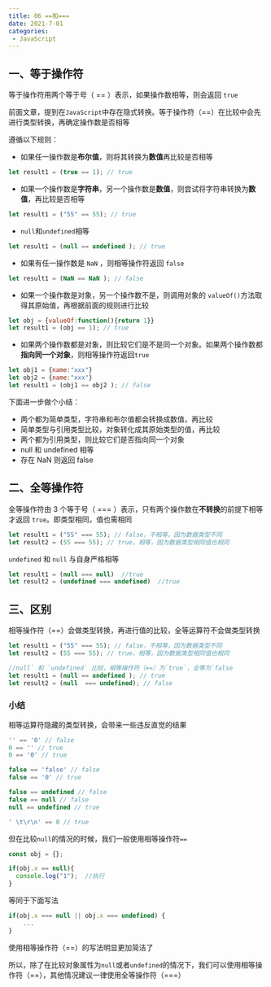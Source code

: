 ```yaml
---
title: 06 ==和===
date: 2021-7-01
categories: 
 - JavaScript
---
```


## 一、等于操作符

等于操作符用两个等于号（ == ）表示，如果操作数相等，则会返回 `true`

前面文章，提到在`JavaScript`中存在隐式转换。等于操作符（==）在比较中会先进行类型转换，再确定操作数是否相等

遵循以下规则：

- 如果任一操作数是**布尔值**，则将其转换为**数值**再比较是否相等

```js
let result1 = (true == 1); // true
```

- 如果一个操作数是**字符串**，另一个操作数是**数值**，则尝试将字符串转换为**数值**，再比较是否相等

```js
let result1 = ("55" == 55); // true
```


- `null`和`undefined`相等

```js
let result1 = (null == undefined ); // true
```

- 如果有任一操作数是 `NaN` ，则相等操作符返回 `false`

```js
let result1 = (NaN == NaN ); // false
```

- 如果一个操作数是对象，另一个操作数不是，则调用对象的 `valueOf()`方法取得其原始值，再根据前面的规则进行比较

```js
let obj = {valueOf:function(){return 1}}
let result1 = (obj == 1); // true
```

- 如果两个操作数都是对象，则比较它们是不是同一个对象。如果两个操作数都**指向同一个对象**，则相等操作符返回`true`

```js
let obj1 = {name:"xxx"}
let obj2 = {name:"xxx"}
let result1 = (obj1 == obj2 ); // false
```

下面进一步做个小结：

- 两个都为简单类型，字符串和布尔值都会转换成数值，再比较
- 简单类型与引用类型比较，对象转化成其原始类型的值，再比较
- 两个都为引用类型，则比较它们是否指向同一个对象
- null 和 undefined 相等
- 存在 NaN 则返回 false

## 二、全等操作符

全等操作符由 3 个等于号（ === ）表示，只有两个操作数在**不转换**的前提下相等才返回 `true`。即类型相同，值也需相同

```js
let result1 = ("55" === 55); // false，不相等，因为数据类型不同
let result2 = (55 === 55); // true，相等，因为数据类型相同值也相同
```

`undefined` 和 `null` 与自身严格相等

```js
let result1 = (null === null)  //true
let result2 = (undefined === undefined)  //true
```

## 三、区别

相等操作符（==）会做类型转换，再进行值的比较，全等运算符不会做类型转换

```js
let result1 = ("55" === 55); // false，不相等，因为数据类型不同
let result2 = (55 === 55); // true，相等，因为数据类型相同值也相同
```

```js
//null` 和 `undefined` 比较，相等操作符（==）为`true`，全等为`false
let result1 = (null == undefined ); // true
let result2 = (null  === undefined); // false
```

### 小结

相等运算符隐藏的类型转换，会带来一些违反直觉的结果

```js
'' == '0' // false
0 == '' // true
0 == '0' // true

false == 'false' // false
false == '0' // true

false == undefined // false
false == null // false
null == undefined // true

' \t\r\n' == 0 // true
```

但在比较`null`的情况的时候，我们一般使用相等操作符`==`

```js
const obj = {};

if(obj.x == null){
  console.log("1");  //执行
}
```

等同于下面写法

```js
if(obj.x === null || obj.x === undefined) {
    ...
}
```

使用相等操作符（==）的写法明显更加简洁了

所以，除了在比较对象属性为`null`或者`undefined`的情况下，我们可以使用相等操作符（==），其他情况建议一律使用全等操作符（===）